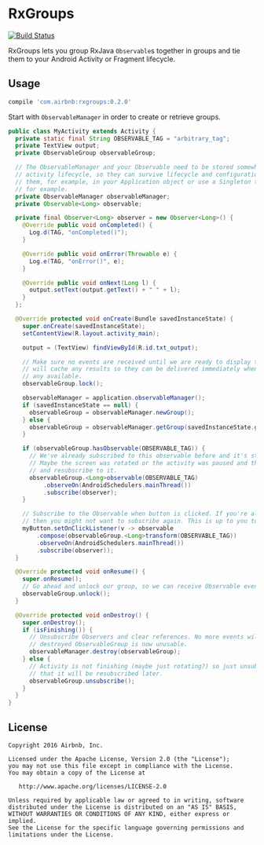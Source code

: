 # RxGroups

[![Build Status](https://travis-ci.org/airbnb/DeepLinkDispatch.svg)](https://travis-ci.org/airbnb/RxGroups)


RxGroups lets you group RxJava `Observable`s together in groups and tie them to your Android Activity
or Fragment lifecycle.

## Usage

```groovy
compile 'com.airbnb:rxgroups:0.2.0'
```

Start with `ObservableManager` in order to create or retrieve groups.

```java
public class MyActivity extends Activity {
  private static final String OBSERVABLE_TAG = "arbitrary_tag";
  private TextView output;
  private ObservableGroup observableGroup;

  // The ObservableManager and your Observable need to be stored somewhere else, outside of your
  // activity lifecycle, so they can survive lifecycle and configuration changes. You could keep
  // them, for example, in your Application object or use a Singleton that is provided by Dagger,
  // for example.
  private ObservableManager observableManager;
  private Observable<Long> observable;

  private final Observer<Long> observer = new Observer<Long>() {
    @Override public void onCompleted() {
      Log.d(TAG, "onCompleted()");
    }

    @Override public void onError(Throwable e) {
      Log.e(TAG, "onError()", e);
    }

    @Override public void onNext(Long l) {
      output.setText(output.getText() + " " + l);
    }
  };

  @Override protected void onCreate(Bundle savedInstanceState) {
    super.onCreate(savedInstanceState);
    setContentView(R.layout.activity_main);

    output = (TextView) findViewById(R.id.txt_output);

    // Make sure no events are received until we are ready to display them. Locking the group
    // will cache any results so they can be delivered immediately when you unlock() if there are
    // any available.
    observableGroup.lock();

    observableManager = application.observableManager();
    if (savedInstanceState == null) {
      observableGroup = observableManager.newGroup();
    } else {
      observableGroup = observableManager.getGroup(savedInstanceState.getLong(GROUP_ID));
    }

    if (observableGroup.hasObservable(OBSERVABLE_TAG)) {
      // We've already subscribed to this observable before and it's still emitting items.
      // Maybe the screen was rotated or the activity was paused and then resumed. Let's get it
      // and resubscribe to it.
      observableGroup.<Long>observable(OBSERVABLE_TAG)
          .observeOn(AndroidSchedulers.mainThread())
          .subscribe(observer);
    }

    // Subscribe to the Observable when button is clicked. If you're already subscribed to it,
    // then you might not want to subscribe again. This is up to you to decide.
    myButton.setOnClickListener(v -> observable
        .compose(observableGroup.<Long>transform(OBSERVABLE_TAG))
        .observeOn(AndroidSchedulers.mainThread())
        .subscribe(observer));
  }

  @Override protected void onResume() {
    super.onResume();
    // Go ahead and unlock our group, so we can receive Observable events.
    observableGroup.unlock();
  }

  @Override protected void onDestroy() {
    super.onDestroy();
    if (isFinishing()) {
      // Unsubscribe Observers and clear references. No more events will be received and the
      // destroyed ObservableGroup is now unusable.
      observableManager.destroy(observableGroup);
    } else {
      // Activity is not finishing (maybe just rotating?) so just unsubscribe for now and assume
      // that it will be resubscribed later.
      observableGroup.unsubscribe();
    }
  }
}
```

License
--------

    Copyright 2016 Airbnb, Inc.

    Licensed under the Apache License, Version 2.0 (the "License");
    you may not use this file except in compliance with the License.
    You may obtain a copy of the License at

       http://www.apache.org/licenses/LICENSE-2.0

    Unless required by applicable law or agreed to in writing, software
    distributed under the License is distributed on an "AS IS" BASIS,
    WITHOUT WARRANTIES OR CONDITIONS OF ANY KIND, either express or implied.
    See the License for the specific language governing permissions and
    limitations under the License.


 [1]: http://airbnb.github.io/airbnb/AirMapView/